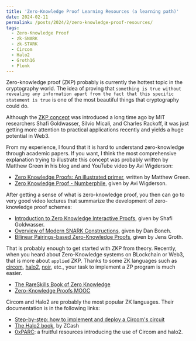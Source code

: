```yaml
---
title: 'Zero-Knowledge Proof Learning Resources (a learning path)'
date: 2024-02-11
permalink: /posts/2024/2/zero-knowledge-proof-resources/
tags:
  - Zero-Knowledge Proof
  - zk-SNARK
  - zk-STARK
  - Circom
  - Halo2
  - Groth16
  - Plonk
---
```


Zero-knowledge proof (ZKP) probably is currently the hottest topic in the cryptography world. The idea of proving that `something is true without revealing any information apart from the fact that this specific statement is true` is one of the most beautiful things that cryptography could do.


Although the [ZKP concept](http://groups.csail.mit.edu/cis/pubs/shafi/1985-stoc.pdf) was introduced a long time ago by MIT researchers Shafi Goldwasser, Silvio Micali, and Charles Rackoff, it was just getting more attention to practical applications recently and yields a huge potential in Web3. 

From my experience, I found that it is hard to understand zero-knowledge through academic papers. If you want, I think the most comprehensive explanation trying to illustrate this concept was probably written by Matthew Green in his blog and and YouTube video by Avi Wigderson:

- [Zero Knowledge Proofs: An illustrated primer](https://blog.cryptographyengineering.com/2014/11/27/zero-knowledge-proofs-illustrated-primer/), written by Matthew Green.
- [Zero Knowledge Proof - Numberphile](https://www.youtube.com/watch?v=5ovdoxnfFVc&ab_channel=Numberphile2), given by Avi Wigderson.

After getting a sense of what is zero-knowledge proof, you then can go to very good video lectures that summarize the development of zero-knowledge proof schemes:

- [Introduction to Zero Knowledge Interactive Proofs](https://youtube.com/playlist?list=PLS01nW3RtgorR09s4cIz3aFylYCrk8fv0&si=77NRiOm7pkLk4OeX), given by Shafi Goldwasser. 
- [Overview of Modern SNARK Constructions](https://www.youtube.com/watch?v=bGEXYpt3sj0&ab_channel=Blockchain-Web3MOOCs), given by Dan Boneh. 
- [Bilinear Pairings-based Zero-Knowledge Proofs](https://www.youtube.com/watch?v=X-z3JYlFdzs&ab_channel=ZKProofStandards), given by Jens Groth.

That is probably enough to get started with ZKP from theory. Recently, when you heard about Zero-Knowledge systems on BLockchain or Web3, that is more about `applied` ZKP. Thanks to some ZK languages such as [circom](https://docs.circom.io/), [halo2](https://zcash.github.io/halo2/), [noir](https://aztec.network/noir/), etc., your task to implement a ZP program is much easier. 

- [The RareSkills Book of Zero Knowledge](https://www.rareskills.io/zk-book)
- [Zero-Knowledge Proofs MOOC](https://www.youtube.com/@blockchain-web3moocs635#)

Circom and Halo2 are probably the most popular ZK languages. Their documentation is in the following links:

- [Step-by-step: how to implement and deploy a Circom's circuit](https://docs.circom.io/)
- [The Halo2 book](https://zcash.github.io/halo2), by ZCash
- [0xPARC](https://learn.0xparc.org/): a fruitful resources introducing the use of Circom and halo2.

